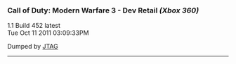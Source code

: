 ### Call of Duty: Modern Warfare 3 - Dev Retail _(Xbox 360)_
1.1 Build 452 latest  
Tue Oct 11 2011 03:09:33PM

Dumped by [JTAG](https://github.com/JTAG7371)

---